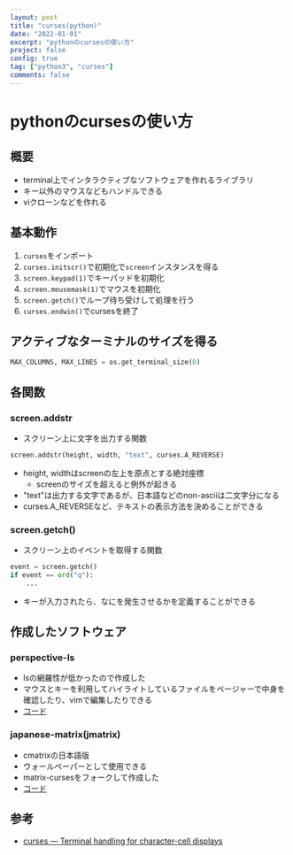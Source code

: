 ```yaml
---
layout: post
title: "curses(python)"
date: "2022-01-01"
excerpt: "pythonのcursesの使い方"
project: false
config: true
tag: ["python3", "curses"]
comments: false
---
```


# pythonのcursesの使い方

## 概要
 - terminal上でインタラクティブなソフトウェアを作れるライブラリ
 - キー以外のマウスなどもハンドルできる
 - viクローンなどを作れる

## 基本動作
 1. `curses`をインポート
 2. `curses.initscr()`で初期化で`screen`インスタンスを得る
 3. `screen.keypad(1)`でキーパッドを初期化
 4. `screen.mousemask(1)`でマウスを初期化
 5. `screen.getch()`でループ待ち受けして処理を行う
 6. `curses.endwin()`でcursesを終了

## アクティブなターミナルのサイズを得る

```python
MAX_COLUMNS, MAX_LINES = os.get_terminal_size(0)
```

## 各関数

### screen.addstr
 - スクリーン上に文字を出力する関数

```python
screen.addstr(height, width, "text", curses.A_REVERSE)
```
 - height, widthはscreenの左上を原点とする絶対座標
   - screenのサイズを超えると例外が起きる
 - "text"は出力する文字であるが、日本語などのnon-asciiは二文字分になる
 - curses.A_REVERSEなど、テキストの表示方法を決めることができる

### screen.getch()
 - スクリーン上のイベントを取得する関数

```python
event = screen.getch()
if event == ord("q"):
    ...
```
 - キーが入力されたら、なにを発生させるかを定義することができる
 

## 作成したソフトウェア

### perspective-ls
 - lsの網羅性が低かったので作成した
 - マウスとキーを利用してハイライトしているファイルをページャーで中身を確認したり、vimで編集したりできる 
 - [コード](https://bitbucket.org/nardtree/gimpei-dot-files/src/master/bin/perspective-ls)


### japanese-matrix(jmatrix)
 - cmatrixの日本語版 
 - ウォールペーパーとして使用できる
 - matrix-cursesをフォークして作成した
 - [コード](https://bitbucket.org/nardtree/gimpei-dot-files/src/master/bin/jmatrix.py)

## 参考
 - [curses — Terminal handling for character-cell displays](https://docs.python.org/3/library/curses.html#curses.mousemask)
